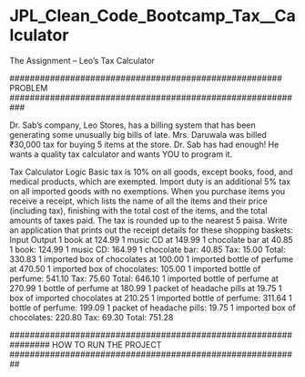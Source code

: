 # JPL_Clean_Code_Bootcamp_Tax__Calculator
The Assignment – Leo’s Tax Calculator 

######################################################     PROBLEM   ###########################################################

Dr. Sab’s company, Leo Stores, has a billing system that has been generating some unusually big bills of late. Mrs. Daruwala was billed ₹30,000 tax for buying 5 items at the store. 
Dr. Sab has had enough! He wants a quality tax calculator and wants YOU to program it. 
 
Tax Calculator Logic 
Basic tax is 10% on all goods, except books, food, and medical products, which are exempted. Import duty is an additional 5% tax on all imported goods with no exemptions. 
When you purchase items you receive a receipt, which lists the name of all the items and their price (including tax), finishing with the total cost of the items, and the total amounts of taxes paid. The tax is rounded up to the nearest 5 paisa. 
Write an application that prints out the receipt details for these shopping baskets:  
Input 	Output 
1 book at 124.99 
1 music CD at 149.99 
1 chocolate bar at 40.85 	1 book: 124.99 
1 music CD: 164.99 
1 chocolate bar: 40.85 
Tax: 15.00 
Total: 330.83 
1 imported box of chocolates at 100.00 
1 imported bottle of perfume at 470.50 	1 imported box of chocolates: 105.00 
1 imported bottle of perfume: 541.10 
Tax: 75.60 
Total: 646.10 
1 imported bottle of perfume at 270.99 
1 bottle of perfume at 180.99 
1 packet of headache pills at 19.75 
1 box of imported chocolates at 210.25 	1 imported bottle of perfume: 311.64 
1 bottle of perfume: 199.09 
1 packet of headache pills: 19.75 
1 imported box of chocolates: 220.80 
Tax: 69.30 
Total: 751.28 

################################################################ HOW TO RUN THE PROJECT ##########################################################
